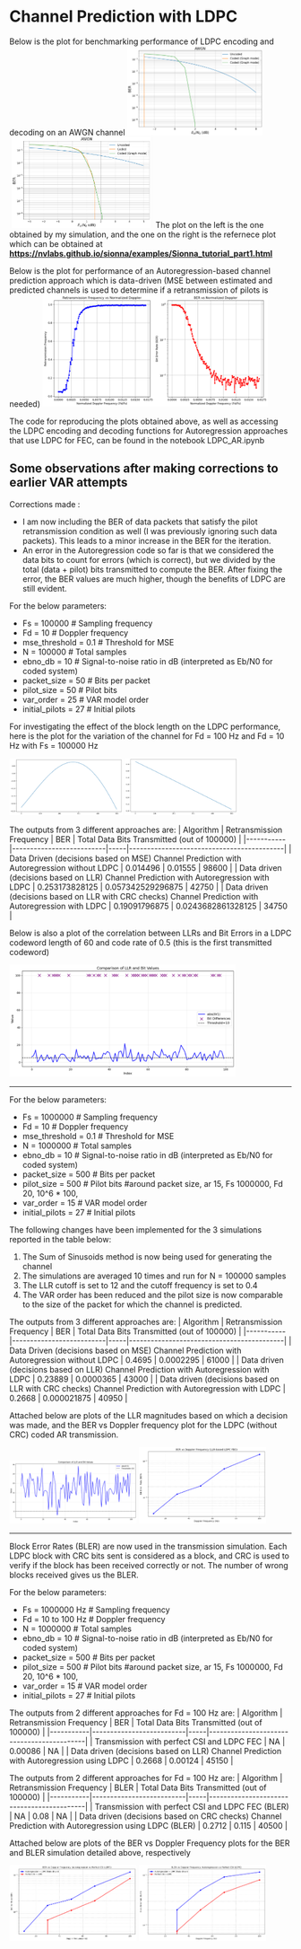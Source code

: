 # Channel Prediction with LDPC

Below is the plot for benchmarking performance of LDPC encoding and decoding on an AWGN channel
<img src="/Release/Channel%20Prediction%20with%20LDPC/LDPC_AR.png" width="48%"> <img src="/Release/Channel%20Prediction%20with%20LDPC/LDPC_AR_Sionna.png" width="51%"> 
The plot on the left is the one obtained by my simulation, and the one on the right is the refernece plot which can be obtained at **https://nvlabs.github.io/sionna/examples/Sionna_tutorial_part1.html**

Below is the plot for performance of an Autoregression-based channel prediction approach which is data-driven (MSE between estimated and predicted channels is used to determine if a retransmission of pilots is needed)
 <img src="/Release/Channel%20Prediction%20with%20LDPC/Uncoded_RetransmissionFreq_BER.png" width="80%">

 The code for reproducing the plots obtained above, as well as accessing the LDPC encoding and decoding functions for Autoregression approaches that use LDPC for FEC, can be found in the notebook LDPC_AR.ipynb

## Some observations after making corrections to earlier VAR attempts
Corrections made : 
* I am now including the BER of data packets that satisfy the pilot retransmission condition as well (I was previously ignoring such data packets). This leads to a minor increase in the BER for the iteration.
* An error in the Autoregression code so far is that we considered the data bits to count for errors (which is correct), but we divided by the total (data + pilot) bits transmitted to compute the BER. After fixing the error, the BER values are much higher, though the benefits of LDPC are still evident.


For the below parameters:
* Fs = 100000  # Sampling frequency
* Fd = 10    # Doppler frequency
* mse_threshold = 0.1  # Threshold for MSE
* N = 100000   # Total samples
* ebno_db = 10     # Signal-to-noise ratio in dB (interpreted as Eb/N0 for coded system)
* packet_size = 50  # Bits per packet
* pilot_size = 50  # Pilot bits
* var_order = 25  # VAR model order
* initial_pilots = 27  # Initial pilots

For investigating the effect of the block length on the LDPC performance, here is the plot for the variation of the channel for Fd = 100 Hz and Fd = 10 Hz with Fs = 100000 Hz

<img src="/Release/Channel%20Prediction%20with%20LDPC/100Hz_Channel.png" width="40%"> <img src="/Release/Channel%20Prediction%20with%20LDPC/10Hz_Channel.png" width="40%"> 

The outputs from 3 different approaches are:
| Algorithm | Retransmission Frequency | BER | Total Data Bits Transmitted (out of 100000) |
|-----------|--------------------------|-----|-------------------------------------------|
| Data Driven (decisions based on MSE) Channel Prediction with Autoregression without LDPC | 0.014496 | 0.01555 | 98600 |
| Data driven (decisions based on LLR) Channel Prediction with Autoregression with  LDPC | 0.253173828125 | 0.057342529296875 | 42750 |
| Data driven (decisions based on LLR with CRC checks) Channel Prediction with Autoregression with LDPC | 0.19091796875 | 0.0243682861328125 | 34750 |


Below is also a plot of the correlation between LLRs and Bit Errors in a LDPC codeword length of 60 and code rate of 0.5 (this is the first transmitted codeword)

<img src="/Release/Channel%20Prediction%20with%20LDPC/LLR_Error_Plot.png" width="80%">

************************************************************************************************************************************************************************************************
For the below parameters:
* Fs = 1000000  # Sampling frequency
* Fd = 10    # Doppler frequency
* mse_threshold = 0.1  # Threshold for MSE
* N = 1000000   # Total samples
* ebno_db = 10     # Signal-to-noise ratio in dB (interpreted as Eb/N0 for coded system)
* packet_size = 500  # Bits per packet
* pilot_size = 500  # Pilot bits #around packet size, ar 15, Fs 1000000, Fd 20, 10^6 * 100, 
* var_order = 15  # VAR model order
* initial_pilots = 27  # Initial pilots

The following changes have been implemented for the 3 simulations reported in the table below:
1. The Sum of Sinusoids method is now being used for generating the channel
2. The simulations are averaged 10 times and run for N = 100000 samples
3. The LLR cutoff is set to 12 and the cutoff frequency is set to 0.4
4. The VAR order has been reduced and the pilot size is now comparable to the size of the packet for which the channel is predicted. 


The outputs from 3 different approaches are:
| Algorithm | Retransmission Frequency | BER | Total Data Bits Transmitted (out of 100000) |
|-----------|--------------------------|-----|-------------------------------------------|
| Data Driven (decisions based on MSE) Channel Prediction with Autoregression without LDPC | 0.4695 | 0.0002295 | 61000 |
| Data driven (decisions based on LLR) Channel Prediction with Autoregression with LDPC | 0.23889 | 0.0000365 | 43000 |
| Data driven (decisions based on LLR with CRC checks) Channel Prediction with Autoregression with LDPC | 0.2668 | 0.000021875 | 40950 | 


Attached below are plots of the LLR magnitudes based on which a decision was made, and the BER vs Doppler frequency plot for the LDPC (without CRC) coded AR transmission. 

<img src="/Release/Channel%20Prediction%20with%20LDPC/LLR_Plot.png" width="45%"> <img src="/Release/Channel%20Prediction%20with%20LDPC/BER_vs_Doppler_P1.png" width="45%"> 

************************************************************************************************************************************************************************************************

 Block Error Rates (BLER) are now used in the transmission simulation. Each LDPC block with CRC bits sent is considered as a block, and CRC is used to verify if the block has been received correctly or not. The number of wrong blocks received gives us the BLER. 

For the below parameters:
* Fs = 1000000  Hz # Sampling frequency
* Fd = 10 to 100 Hz # Doppler frequency
* N = 1000000   # Total samples
* ebno_db = 10     # Signal-to-noise ratio in dB (interpreted as Eb/N0 for coded system)
* packet_size = 500  # Bits per packet
* pilot_size = 500  # Pilot bits #around packet size, ar 15, Fs 1000000, Fd 20, 10^6 * 100, 
* var_order = 15  # VAR model order
* initial_pilots = 27  # Initial pilots

The outputs from 2 different approaches for Fd = 100 Hz are:
| Algorithm | Retransmission Frequency | BER | Total Data Bits Transmitted (out of 100000) |
|-----------|--------------------------|-----|-------------------------------------------|
| Transmission with perfect CSI and LDPC FEC | NA | 0.00086 | NA |
| Data driven (decisions based on LLR) Channel Prediction with Autoregression using LDPC | 0.2668 | 0.00124 | 45150 |

The outputs from 2 different approaches for Fd = 100 Hz are:
| Algorithm | Retransmission Frequency | BLER | Total Data Bits Transmitted (out of 100000) |
|-----------|--------------------------|-----|-------------------------------------------|
| Transmission with perfect CSI and LDPC FEC (BLER) | NA | 0.08 | NA |
| Data driven (decisions based on CRC checks) Channel Prediction with Autoregression using LDPC (BLER) | 0.2712 | 0.115 | 40500 | 

Attached below are plots of the BER vs Doppler Frequency plots for the BER and BLER simulation detailed above, respectively

<img src="/Release/Channel%20Prediction%20with%20LDPC/BER_plot_LDPC.png" width="45%"> <img src="/Release/Channel%20Prediction%20with%20LDPC/BLER_plot_LDPC.png" width="45%"> 
 
